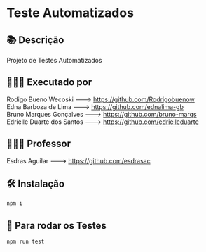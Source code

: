 # Teste Automatizados

## 📚 Descrição

Projeto de Testes Automatizados

## 👨🏻‍💻 Executado por

Rodigo Bueno Wecoski ---> <https://github.com/Rodrigobuenow><br>
Edna Barboza de Lima ---> <https://github.com/ednalima-gb><br>
Bruno Marques Gonçalves ---> <https://github.com/bruno-marqs><br>
Edrielle Duarte dos Santos ---> <https://github.com/edrielleduarte>

## 👨🏻‍🏫 Professor

Esdras Aguilar ---> <https://github.com/esdrasac>

## 🛠️ Instalação

```bash
npm i
```

## 🏃 Para rodar os Testes

```bash
npm run test
```

